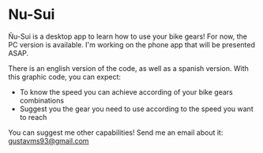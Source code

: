 # Nu-Sui
Ñu-Sui is a desktop app to learn how to use your bike gears!
For now, the PC version is available. I'm working on the phone app that will be presented ASAP.

There is an english version of the code, as well as a spanish version. With this graphic code, you can expect:
- To know the speed you can achieve according of your bike gears combinations
- Suggest you the gear you need to use according to the speed you want to reach

You can suggest me other capabilities! Send me an email about it: gustavms93@gmail.com
